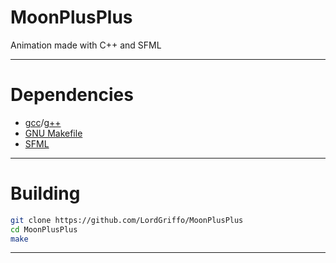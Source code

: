 # MoonPlusPlus
Animation made with C++ and SFML

---

# Dependencies

+ [gcc](https://gcc.gnu.org/)/[g++](https://gcc.gnu.org/)
+ [GNU Makefile](https://www.gnu.org/software/make/)
+ [SFML](https://www.sfml-dev.org/)

---

# Building

```sh
git clone https://github.com/LordGriffo/MoonPlusPlus
cd MoonPlusPlus
make
```
---

